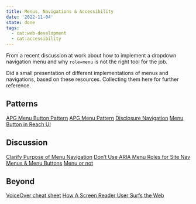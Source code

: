 ```yaml
---
title: Menus, Navigations & Accessibility
date: '2022-11-04'
state: done
tags:
  - cat:web-development
  - cat:accessibility
---
```


From a recent discussion at work about how to implement a dropdown navigation menu and why `role=menu` is not the right tool for the job.

Did a small presentation of different implementations of menus and navigations, based on these resources. Collecting them here for further reference.

## Patterns
[APG Menu Button Pattern](https://www.w3.org/WAI/ARIA/apg/patterns/menubutton/)
[APG Menu Pattern](https://www.w3.org/WAI/ARIA/apg/patterns/menu/)
[Disclosure Navigation](https://w3c.github.io/aria-practices/examples/disclosure/disclosure-navigation.html)
[Menu Button in Reach UI](https://reach.tech/menu-button)

## Discussion
[Clarify Purpose of Menu Navigation](https://github.com/w3c/aria-practices/issues/353)
[Don’t Use ARIA Menu Roles for Site Nav](https://adrianroselli.com/2017/10/dont-use-aria-menu-roles-for-site-nav.html)
[Menus & Menu Buttons](https://inclusive-components.design/menus-menu-buttons/)
[Menu or not](https://marcus.io/blog/menu-or-not)

## Beyond
[VoiceOver cheat sheet](https://dequeuniversity.com/screenreaders/voiceover-keyboard-shortcuts#vo-mac-navigation)
[How A Screen Reader User Surfs the Web](https://www.youtube.com/watch?v=OUDV1gqs9GA)